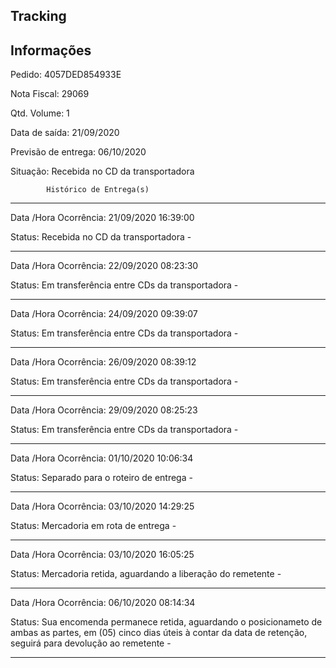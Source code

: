  Tracking 
-------------------------------------------------------------
Informações
-------------------------------------------------------------
Pedido: 4057DED854933E 

Nota Fiscal: 29069

Qtd. Volume: 1

Data de saída: 21/09/2020

Previsão de entrega: 06/10/2020  

Situação: Recebida no CD da transportadora

            Histórico de Entrega(s)
-------------------------------------------------------------
Data /Hora Ocorrência: 21/09/2020 16:39:00

Status: Recebida no CD da transportadora -

-------------------------------------------------------------
Data /Hora Ocorrência: 22/09/2020 08:23:30

Status: Em transferência entre CDs da transportadora -

-------------------------------------------------------------
Data /Hora Ocorrência: 24/09/2020 09:39:07

Status: Em transferência entre CDs da transportadora -

-------------------------------------------------------------
Data /Hora Ocorrência: 26/09/2020 08:39:12

Status: Em transferência entre CDs da transportadora -

-------------------------------------------------------------
Data /Hora Ocorrência: 29/09/2020 08:25:23

Status: Em transferência entre CDs da transportadora -

-------------------------------------------------------------
Data /Hora Ocorrência: 01/10/2020 10:06:34

Status: Separado para o roteiro de entrega -

-------------------------------------------------------------
Data /Hora Ocorrência: 03/10/2020 14:29:25

Status: Mercadoria em rota de entrega -

-------------------------------------------------------------
Data /Hora Ocorrência: 03/10/2020 16:05:25

Status: Mercadoria retida, aguardando a liberação do remetente -

-------------------------------------------------------------
Data /Hora Ocorrência: 06/10/2020 08:14:34

Status: Sua encomenda permanece retida, aguardando o posicionameto de ambas as partes,  em (05) cinco dias úteis à contar da data de retenção, seguirá para devolução ao remetente -

-------------------------------------------------------------


